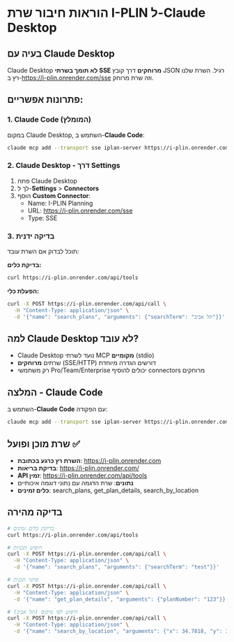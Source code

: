 # הוראות חיבור שרת I-PLIN ל-Claude Desktop

## בעיה עם Claude Desktop
Claude Desktop **לא תומך בשרתי SSE מרוחקים** דרך קובץ JSON רגיל.
השרת שלנו רץ ב-https://i-plin.onrender.com/sse וזה שרת מרוחק.

## פתרונות אפשריים:

### 1. Claude Code (המומלץ)
במקום Claude Desktop, השתמש ב-**Claude Code**:
```bash
claude mcp add --transport sse iplan-server https://i-plin.onrender.com/sse
```

### 2. Claude Desktop - דרך Settings
1. פתח Claude Desktop
2. לך ל-**Settings** > **Connectors**
3. הוסף **Custom Connector**:
   - Name: I-PLIN Planning
   - URL: https://i-plin.onrender.com/sse
   - Type: SSE

### 3. בדיקה ידנית
תוכל לבדוק אם השרת עובד:

**בדיקת כלים:**
```bash
curl https://i-plin.onrender.com/api/tools
```

**הפעלת כלי:**
```bash
curl -X POST https://i-plin.onrender.com/api/call \
  -H "Content-Type: application/json" \
  -d '{"name": "search_plans", "arguments": {"searchTerm": "תל אביב"}}'
```

## למה Claude Desktop לא עובד?
- Claude Desktop נועד לשרתי MCP **מקומיים** (stdio)
- שרתים **מרוחקים** (SSE/HTTP) דורשים הגדרה מיוחדת
- רק משתמשי Pro/Team/Enterprise יכולים להוסיף connectors מרוחקים

## המלצה - Claude Code
השתמש ב-**Claude Code** עם הפקודה:
```bash
claude mcp add --transport sse iplan-server https://i-plin.onrender.com/sse
```

## שרת מוכן ופועל ✅
- **השרת רץ כרגע בכתובת**: https://i-plin.onrender.com
- **בדיקת בריאות**: https://i-plin.onrender.com/
- **API זמין**: https://i-plin.onrender.com/api/tools
- **נתונים**: שרת הדגמה עם נתוני דוגמה איכותיים
- **כלים זמינים**: search_plans, get_plan_details, search_by_location

## בדיקה מהירה
```bash
# בדיקת כלים זמינים
curl https://i-plin.onrender.com/api/tools

# חיפוש תכניות
curl -X POST https://i-plin.onrender.com/api/call \
  -H "Content-Type: application/json" \
  -d '{"name": "search_plans", "arguments": {"searchTerm": "test"}}'

# פרטי תכנית
curl -X POST https://i-plin.onrender.com/api/call \
  -H "Content-Type: application/json" \
  -d '{"name": "get_plan_details", "arguments": {"planNumber": "123"}}'

# חיפוש לפי מיקום (תל אביב)
curl -X POST https://i-plin.onrender.com/api/call \
  -H "Content-Type: application/json" \
  -d '{"name": "search_by_location", "arguments": {"x": 34.7818, "y": 32.0853, "radius": 2000}}'
```